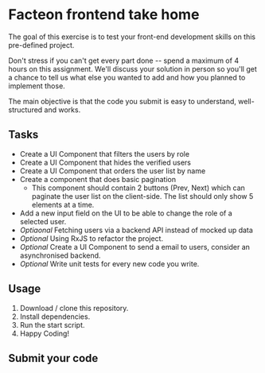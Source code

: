 # Facteon frontend take home

The goal of this exercise is to test your front-end development skills on this pre-defined project.

Don't stress if you can't get every part done -- spend a maximum of 4 hours on this assignment.
We'll discuss your solution in person so you'll get a chance to tell us what else you wanted to add and how you planned to implement those.

The main objective is that the code you submit is easy to understand, well-structured and works.

## Tasks

- Create a UI Component that filters the users by role
- Create a UI Component that hides the verified users
- Create a UI Component that orders the user list by name
- Create a component that does basic pagination
  - This component should contain 2 buttons (Prev, Next) which can paginate the user list
    on the client-side. The list should only show 5 elements at a time.
- Add a new input field on the UI to be able to change the role of a selected user.
- _Optiaonal_ Fetching users via a backend API instead of mocked up data
- _Optional_ Using RxJS to refactor the project.
- _Optional_ Create a UI Component to send a email to users, consider an asynchronised backend.
- _Optional_ Write unit tests for every new code you write.

## Usage
 1. Download / clone this repository.
 2. Install dependencies.
 3. Run the start script.
 4. Happy Coding!

## Submit your code
